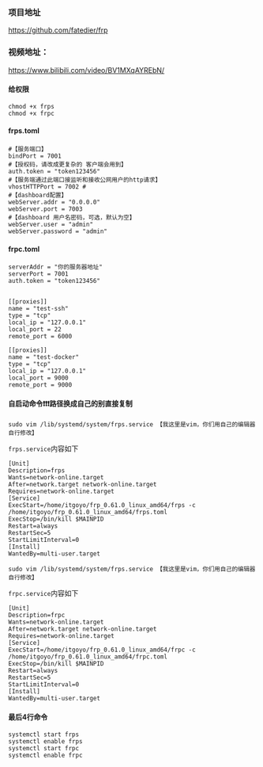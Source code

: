 ### 项目地址

https://github.com/fatedier/frp

### 视频地址：

https://www.bilibili.com/video/BV1MXqAYREbN/

#### 给权限

```
chmod +x frps
chmod +x frpc

```

#### frps.toml

```
#【服务端口】
bindPort = 7001
#【授权码，请改成更复杂的 客户端会用到】
auth.token = "token123456"
#【服务端通过此端口接监听和接收公网用户的http请求】
vhostHTTPPort = 7002 #
#【dashboard配置】
webServer.addr = "0.0.0.0"
webServer.port = 7003
#【dashboard 用户名密码，可选，默认为空】
webServer.user = "admin"
webServer.password = "admin"

```

#### frpc.toml

```
serverAddr = "你的服务器地址"
serverPort = 7001
auth.token = "token123456"


[[proxies]]
name = "test-ssh"
type = "tcp"
local_ip = "127.0.0.1"
local_port = 22
remote_port = 6000

[[proxies]]
name = "test-docker"
type = "tcp"
local_ip = "127.0.0.1"
local_port = 9000
remote_port = 9000

```

#### 自启动命令❗️❗️❗️路径换成自己的别直接复制

```
sudo vim /lib/systemd/system/frps.service 【我这里是vim，你们用自己的编辑器自行修改】
```

`frps.service`内容如下

```
[Unit]
Description=frps
Wants=network-online.target
After=network.target network-online.target
Requires=network-online.target
[Service]
ExecStart=/home/itgoyo/frp_0.61.0_linux_amd64/frps -c /home/itgoyo/frp_0.61.0_linux_amd64/frps.toml
ExecStop=/bin/kill $MAINPID
Restart=always
RestartSec=5
StartLimitInterval=0
[Install]
WantedBy=multi-user.target
```

```
sudo vim /lib/systemd/system/frps.service 【我这里是vim，你们用自己的编辑器自行修改】
```

`frpc.service`内容如下

```
[Unit]
Description=frpc
Wants=network-online.target
After=network.target network-online.target
Requires=network-online.target
[Service]
ExecStart=/home/itgoyo/frp_0.61.0_linux_amd64/frpc -c /home/itgoyo/frp_0.61.0_linux_amd64/frpc.toml
ExecStop=/bin/kill $MAINPID
Restart=always
RestartSec=5
StartLimitInterval=0
[Install]
WantedBy=multi-user.target
```

#### 最后4行命令

```
systemctl start frps
systemctl enable frps
systemctl start frpc
systemctl enable frpc
```


